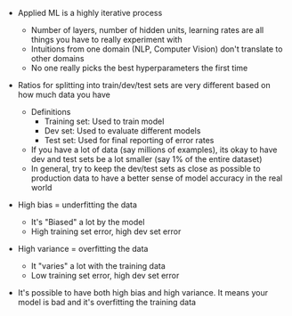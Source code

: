 * Applied ML is a highly iterative process
  * Number of layers, number of hidden units, learning rates are all things you have to really experiment with
  * Intuitions from one domain (NLP, Computer Vision) don't translate to other domains
  * No one really picks the best hyperparameters the first time
* Ratios for splitting into train/dev/test sets are very different based on how much data you have
  * Definitions
    * Training set: Used to train model
    * Dev set: Used to evaluate different models
    * Test set: Used for final reporting of error rates
  * If you have a lot of data (say millions of examples), its okay to have dev and test sets be a lot smaller (say 1% of the entire dataset)
  * In general, try to keep the dev/test sets as close as possible to production data to have a better sense of model accuracy in the real world

* High bias = underfitting the data
  * It's "Biased" a lot by the model
  * High training set error, high dev set error
* High variance = overfitting the data
  * It "varies" a lot with the training data
  * Low training set error, high dev set error
* It's possible to have both high bias and high variance. It means your model is bad and it's overfitting the training data
